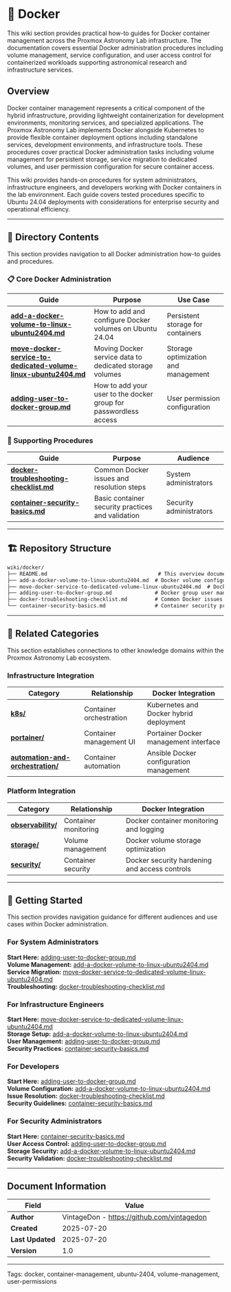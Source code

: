 # 🐳 **Docker**

This wiki section provides practical how-to guides for Docker container management across the Proxmox Astronomy Lab infrastructure. The documentation covers essential Docker administration procedures including volume management, service configuration, and user access control for containerized workloads supporting astronomical research and infrastructure services.

## **Overview**

Docker container management represents a critical component of the hybrid infrastructure, providing lightweight containerization for development environments, monitoring services, and specialized applications. The Proxmox Astronomy Lab implements Docker alongside Kubernetes to provide flexible container deployment options including standalone services, development environments, and infrastructure tools. These procedures cover practical Docker administration tasks including volume management for persistent storage, service migration to dedicated volumes, and user permission configuration for secure container access.

This wiki provides hands-on procedures for system administrators, infrastructure engineers, and developers working with Docker containers in the lab environment. Each guide covers tested procedures specific to Ubuntu 24.04 deployments with considerations for enterprise security and operational efficiency.

---

## **📂 Directory Contents**

This section provides navigation to all Docker administration how-to guides and procedures.

### **📋 Core Docker Administration**

| **Guide** | **Purpose** | **Use Case** |
|-----------|-------------|--------------|
| **[add-a-docker-volume-to-linux-ubuntu2404.md](add-a-docker-volume-to-linux-ubuntu2404.md)** | How to add and configure Docker volumes on Ubuntu 24.04 | Persistent storage for containers |
| **[move-docker-service-to-dedicated-volume-linux-ubuntu2404.md](move-docker-service-to-dedicated-volume-linux-ubuntu2404.md)** | Moving Docker service data to dedicated storage volumes | Storage optimization and management |
| **[adding-user-to-docker-group.md](adding-user-to-docker-group.md)** | How to add your user to the docker group for passwordless access | User permission configuration |

### **📖 Supporting Procedures**

| **Guide** | **Purpose** | **Audience** |
|-----------|-------------|--------------|
| **[docker-troubleshooting-checklist.md](docker-troubleshooting-checklist.md)** | Common Docker issues and resolution steps | System administrators |
| **[container-security-basics.md](container-security-basics.md)** | Basic container security practices and validation | Security administrators |

---

## **🏗️ Repository Structure**

```markdown
wiki/docker/
├── README.md                                    # This overview document
├── add-a-docker-volume-to-linux-ubuntu2404.md  # Docker volume configuration
├── move-docker-service-to-dedicated-volume-linux-ubuntu2404.md  # Docker service migration
├── adding-user-to-docker-group.md              # Docker group user management
├── docker-troubleshooting-checklist.md         # Common Docker issues
└── container-security-basics.md                # Container security practices
```

---

## **🔗 Related Categories**

This section establishes connections to other knowledge domains within the Proxmox Astronomy Lab ecosystem.

### **Infrastructure Integration**

| **Category** | **Relationship** | **Docker Integration** |
|--------------|------------------|----------------------|
| **[k8s/](../k8s/README.md)** | Container orchestration | Kubernetes and Docker hybrid deployment |
| **[portainer/](../portainer/README.md)** | Container management UI | Portainer Docker management interface |
| **[automation-and-orchestration/](../automation-and-orchestration/README.md)** | Container automation | Ansible Docker configuration management |

### **Platform Integration**

| **Category** | **Relationship** | **Docker Integration** |
|--------------|------------------|----------------------|
| **[observability/](../observability/README.md)** | Container monitoring | Docker container monitoring and logging |
| **[storage/](../storage/README.md)** | Volume management | Docker volume storage optimization |
| **[security/](../../security/README.md)** | Container security | Docker security hardening and access controls |

---

## **🚀 Getting Started**

This section provides navigation guidance for different audiences and use cases within Docker administration.

### **For System Administrators**

**Start Here:** [adding-user-to-docker-group.md](adding-user-to-docker-group.md)  
**Volume Management:** [add-a-docker-volume-to-linux-ubuntu2404.md](add-a-docker-volume-to-linux-ubuntu2404.md)  
**Service Migration:** [move-docker-service-to-dedicated-volume-linux-ubuntu2404.md](move-docker-service-to-dedicated-volume-linux-ubuntu2404.md)  
**Troubleshooting:** [docker-troubleshooting-checklist.md](docker-troubleshooting-checklist.md)

### **For Infrastructure Engineers**

**Start Here:** [move-docker-service-to-dedicated-volume-linux-ubuntu2404.md](move-docker-service-to-dedicated-volume-linux-ubuntu2404.md)  
**Storage Setup:** [add-a-docker-volume-to-linux-ubuntu2404.md](add-a-docker-volume-to-linux-ubuntu2404.md)  
**User Management:** [adding-user-to-docker-group.md](adding-user-to-docker-group.md)  
**Security Practices:** [container-security-basics.md](container-security-basics.md)

### **For Developers**

**Start Here:** [adding-user-to-docker-group.md](adding-user-to-docker-group.md)  
**Volume Configuration:** [add-a-docker-volume-to-linux-ubuntu2404.md](add-a-docker-volume-to-linux-ubuntu2404.md)  
**Issue Resolution:** [docker-troubleshooting-checklist.md](docker-troubleshooting-checklist.md)  
**Security Guidelines:** [container-security-basics.md](container-security-basics.md)

### **For Security Administrators**

**Start Here:** [container-security-basics.md](container-security-basics.md)  
**User Access Control:** [adding-user-to-docker-group.md](adding-user-to-docker-group.md)  
**Storage Security:** [add-a-docker-volume-to-linux-ubuntu2404.md](add-a-docker-volume-to-linux-ubuntu2404.md)  
**Security Validation:** [docker-troubleshooting-checklist.md](docker-troubleshooting-checklist.md)

---

## **Document Information**

| **Field** | **Value** |
|-----------|-----------|
| **Author** | VintageDon - <https://github.com/vintagedon> |
| **Created** | 2025-07-20 |
| **Last Updated** | 2025-07-20 |
| **Version** | 1.0 |

---
Tags: docker, container-management, ubuntu-2404, volume-management, user-permissions
